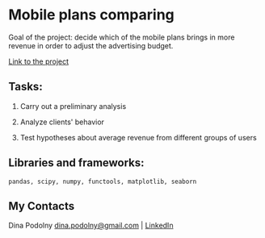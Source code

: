 # Mobile plans comparing

Goal of the project: decide which of the mobile plans brings in more revenue in order to adjust the advertising budget.

[Link to the project](https://dinapodolny.github.io/mobile_plans_comparing/mobile_plans_comparing.html)

## Tasks: 

1. Carry out a preliminary analysis

2. Analyze clients' behavior 

3. Test hypotheses about average revenue from different groups of users



## Libraries and frameworks:
`pandas, scipy, numpy, functools, matplotlib, seaborn`

## My Contacts
Dina Podolny 
dina.podolny@gmail.com | [LinkedIn](linkedin.com/in/dina-podolny)